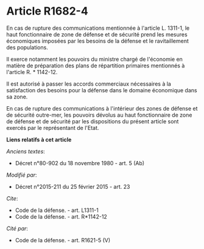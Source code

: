 # Article R1682-4

En cas de rupture des communications mentionnée à l'article L. 1311-1, le haut fonctionnaire de zone de défense et de
sécurité prend les mesures économiques imposées par les besoins de la défense et le ravitaillement des populations. 

Il exerce notamment les pouvoirs du ministre chargé de l'économie en matière de préparation des plans de répartition
primaires mentionnés à l'article R. * 1142-12. 

Il est autorisé à passer les accords commerciaux nécessaires à la satisfaction des besoins pour la défense dans le domaine
économique dans sa zone. 

En cas de rupture des communications à l'intérieur des zones de défense et de sécurité outre-mer, les pouvoirs dévolus au
haut fonctionnaire de zone de défense et de sécurité par les dispositions du présent article sont exercés par le représentant
de l'Etat.

**Liens relatifs à cet article**

_Anciens textes_:

  - Décret n°80-902 du 18 novembre 1980 - art. 5 (Ab)

_Modifié par_:

  - Décret n°2015-211 du 25 février 2015 - art. 23

_Cite_:

  - Code de la défense. - art. L1311-1
  - Code de la défense. - art. R*1142-12

_Cité par_:

  - Code de la défense. - art. R1621-5 (V)

